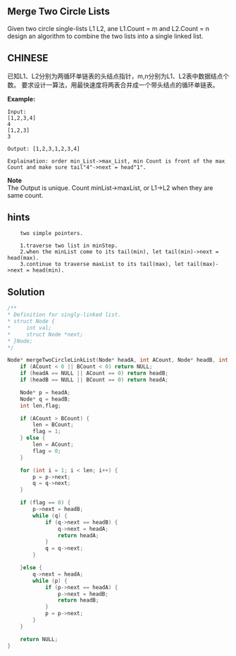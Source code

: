 ## Merge Two Circle Lists

Given two circle single-lists L1 L2, ane L1.Count = m and L2.Count = n
design an algorithm to combine the two lists into a single linked list.

## CHINESE
已知L1、L2分别为两循环单链表的头结点指针，m,n分别为L1、L2表中数据结点个数。
要求设计一算法，用最快速度将两表合并成一个带头结点的循环单链表。

**Example:**
```
Input:
[1,2,3,4]
4
[1,2,3]
3

Output: [1,2,3,1,2,3,4]

Explaination: order min_List->max_List, min Count is front of the max Count and make sure tail"4"->next = head"1".
```
**Note**<br />
The Output is unique. Count minList->maxList, or L1->L2 when they are same count.<br />

## hints
```
    two simple pointers.

    1.traverse two list in minStep.
    2.when the minList come to its tail(min), let tail(min)->next = head(max).
    3.continue to traverse maxList to its tail(max), let tail(max)->next = head(min).
```

## Solution
``` c
/**
* Definition for singly-linked list.
* struct Node {
*     int val;
*     struct Node *next;
* }Node;
*/

Node* mergeTwoCircleLinkList(Node* headA, int ACount, Node* headB, int BCount) {
    if (ACount < 0 || BCount < 0) return NULL;
    if (headA == NULL || ACount == 0) return headB;
    if (headB == NULL || BCount == 0) return headA;

    Node* p = headA;
    Node* q = headB;
    int len,flag;

    if (ACount > BCount) {
        len = BCount;
        flag = 1;
    } else {
        len = ACount;
        flag = 0;
    }

    for (int i = 1; i < len; i++) {
        p = p->next;
        q = q->next;
    }

    if (flag == 0) {
        p->next = headB;
        while (q) {
            if (q->next == headB) {
                q->next = headA;
                return headA;
            }
            q = q->next;
        }

    }else {
        q->next = headA;
        while (p) {
            if (p->next == headA) {
                p->next = headB;
                return headB;
            }
            p = p->next;
        }
    }

    return NULL;
}
```